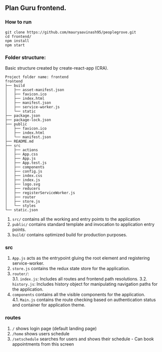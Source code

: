 ## Plan Guru frontend.

### How to run
```
git clone https://github.com/mauryaavinash95/peoplegrove.git
cd frontend/
npm install
npm start
```

### Folder structure:
Basic structure created by create-react-app (CRA).
```
Project folder name: frontend
frontend
├── build
│   ├── asset-manifest.json
│   ├── favicon.ico
│   ├── index.html
│   ├── manifest.json
│   ├── service-worker.js
│   └── static
├── package.json
├── package-lock.json
├── public
│   ├── favicon.ico
│   ├── index.html
│   └── manifest.json
├── README.md
├── src
│   ├── actions
│   ├── App.css
│   ├── App.js
│   ├── App.test.js
│   ├── components
│   ├── config.js
│   ├── index.css
│   ├── index.js
│   ├── logo.svg
│   ├── reducers
│   ├── registerServiceWorker.js
│   ├── router
│   ├── store.js
│   └── styles
└── static.json
```

1. `src/` contains all the working and entry points to the application
2. `public/` contains standard template and invocation to application entry points.
3. `build/` contains optimized build for production purposes.

### src
1. `App.js` acts as the entrypoint gluing the root element and registering service-worker.
2. `store.js` contains the redux state store for the application.
3. `router/`:   
  3.1. `index.js`: Includes all routes and frontend path resolutions.
  3.2. `history.js`: Includes history object for manipulating navigation paths for the application.
4. `components` contains all the visible components for the application.    
  4.1. `Main.js` contains the route checking based on authentication status and container for application theme.

### routes
1. `/` shows login page (default landing page)
2. `/home` shows users schedule
3. `/setschedule` searches for users and shows their schedule - Can book appointments from this screen
